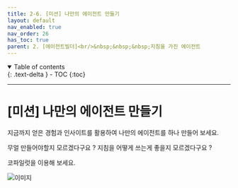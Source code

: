 ```yaml
---
title: 2-6. [미션] 나만의 에이전트 만들기
layout: default
nav_enabled: true
nav_order: 26
has_toc: true
parent: 2. [에이전트빌더]<br/>&nbsp;&nbsp;&nbsp;지침을 가진 에이전트
---
```


<details open markdown="block">
  <summary>
    Table of contents
  </summary>
  {: .text-delta }
- TOC
{:toc}
</details>

---

# [미션] 나만의 에이전트 만들기

지금까지 얻은 경험과 인사이트를 활용하여 나만의 에이전트를 하나 만들어 보세요.

무얼 만들어야할지 모르겠다구요 ? 지침을 어떻게 쓰는게 좋을지 모르겠다구요 ? 

코파일럿을 이용해 보세요.

![이미지](../assets/20/24-06.png)
